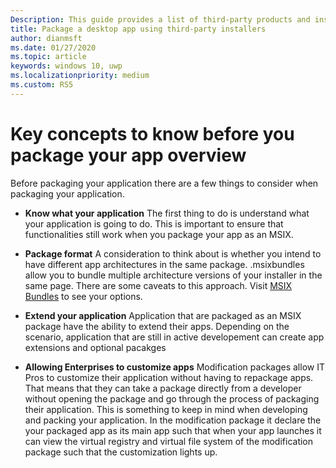 ```yaml
---
Description: This guide provides a list of third-party products and installers to package desktop applications.
title: Package a desktop app using third-party installers
author: dianmsft
ms.date: 01/27/2020
ms.topic: article
keywords: windows 10, uwp
ms.localizationpriority: medium
ms.custom: RS5
---
```


# Key concepts to know before you package your app overview 
Before packaging your application there are a few things to consider when packaging your application. 

* **Know what your application** The first thing to do is understand what your application is going to do. This is important to ensure that functionalities still work when you package your app as an MSIX. 

* **Package format**  A consideration to think about is whether you intend to have different app architectures in the same package. .msixbundles allow you to bundle multiple architecture versions of your installer in the same page. There are some caveats to this approach. Visit [MSIX Bundles](.../packaging-tool/bunle-msix-packages.md) to see your options. 

* **Extend your application** Application that are packaged as an MSIX package have the ability to extend their apps. Depending on the scenario, application that are still in active developement can create app extensions and optional pacakges 

* **Allowing Enterprises to customize apps** Modification packages allow IT Pros to customize their application without having to repackage apps. That means that they can take a package directly from a developer without opening the package and go through the process of packaging their application. This is something to keep in mind when developing and packing your application. In the modification package it declare the your packaged app as its main app such that when your app launches it can view the virtual registry and virtual file system of the modification package such that the customization lights up. 

